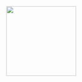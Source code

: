 <div style={{ display: 'flex' }}>
  <img src="https://github-readme-stats.vercel.app/api?username=GoodTimes14&theme=github_dark&show_icons=true" height="185" />
</div>
